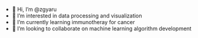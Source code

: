 - 👋 Hi, I’m @zgyaru
- 👀 I’m interested in data processing and visualization
- 🌱 I’m currently learning immunotheray for cancer
- 💞️ I’m looking to collaborate on machine learning algorithm development

<!---
zgyaru/zgyaru is a ✨ special ✨ repository because its `README.md` (this file) appears on your GitHub profile.
You can click the Preview link to take a look at your changes.
--->
